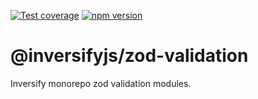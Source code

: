 [![Test coverage](https://codecov.io/gh/inversify/monorepo/branch/main/graph/badge.svg?flag=%40inversifyjs%2Fzod-validation)](https://codecov.io/gh/inversify/monorepo/branch/main/graph/badge.svg?flag=%40inversifyjs%2Fzod-validation) [![npm version](https://img.shields.io/github/package-json/v/inversify/monorepo?filename=packages%2Fframework%2Flibraries%2Fvalidation%2Fzod%2Fpackage.json&style=plastic)](https://www.npmjs.com/package/@inversifyjs/zod-validation)

# @inversifyjs/zod-validation

Inversify monorepo zod validation modules.
